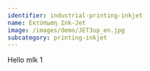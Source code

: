 ```yaml
---
identifier: industrial-printing-inkjet
name: Εκτύπωση Ink-Jet
image: /images/demo/JET3up_en.jpg
subcategory: printing-inkjet
---
```




Hello mlk 1


